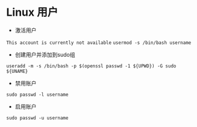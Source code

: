 # Linux 用户

- 激活用户

`This account is currently not available`
`usermod -s /bin/bash username`

- 创建用户并添加到sudo组

```shell
useradd -m -s /bin/bash -p $(openssl passwd -1 ${UPWD}) -G sudo ${UNAME}
```

- 禁用账户

```shell
sudo passwd -l username
```

- 启用账户

```shell
sudo passwd -u username
```